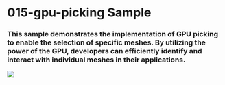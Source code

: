# 015-gpu-picking Sample

### This sample demonstrates the implementation of GPU picking to enable the selection of specific meshes. By utilizing the power of the GPU, developers can efficiently identify and interact with individual meshes in their applications.

![](https://i.rawr.dev/sample15-min-2.gif)
